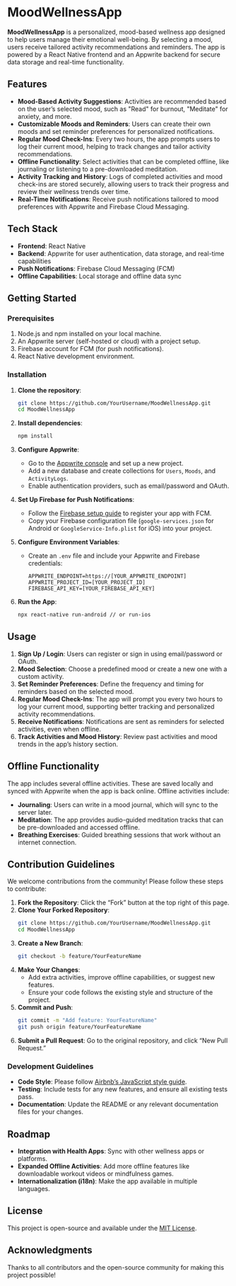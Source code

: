 # MoodWellnessApp

**MoodWellnessApp** is a personalized, mood-based wellness app designed to help users manage their emotional well-being. By selecting a mood, users receive tailored activity recommendations and reminders. The app is powered by a React Native frontend and an Appwrite backend for secure data storage and real-time functionality.

## Features
- **Mood-Based Activity Suggestions**: Activities are recommended based on the user’s selected mood, such as "Read" for burnout, "Meditate" for anxiety, and more.
- **Customizable Moods and Reminders**: Users can create their own moods and set reminder preferences for personalized notifications.
- **Regular Mood Check-Ins**: Every two hours, the app prompts users to log their current mood, helping to track changes and tailor activity recommendations.
- **Offline Functionality**: Select activities that can be completed offline, like journaling or listening to a pre-downloaded meditation.
- **Activity Tracking and History**: Logs of completed activities and mood check-ins are stored securely, allowing users to track their progress and review their wellness trends over time.
- **Real-Time Notifications**: Receive push notifications tailored to mood preferences with Appwrite and Firebase Cloud Messaging.

## Tech Stack
- **Frontend**: React Native
- **Backend**: Appwrite for user authentication, data storage, and real-time capabilities
- **Push Notifications**: Firebase Cloud Messaging (FCM)
- **Offline Capabilities**: Local storage and offline data sync

## Getting Started
### Prerequisites
1. Node.js and npm installed on your local machine.
2. An Appwrite server (self-hosted or cloud) with a project setup.
3. Firebase account for FCM (for push notifications).
4. React Native development environment.

### Installation
1. **Clone the repository**:
   ```bash
   git clone https://github.com/YourUsername/MoodWellnessApp.git
   cd MoodWellnessApp
   ```

2. **Install dependencies**:
   ```bash
   npm install
   ```

3. **Configure Appwrite**:
   - Go to the [Appwrite console](https://appwrite.io/) and set up a new project.
   - Add a new database and create collections for `Users`, `Moods`, and `ActivityLogs`.
   - Enable authentication providers, such as email/password and OAuth.

4. **Set Up Firebase for Push Notifications**:
   - Follow the [Firebase setup guide](https://firebase.google.com/docs/android/setup) to register your app with FCM.
   - Copy your Firebase configuration file (`google-services.json` for Android or `GoogleService-Info.plist` for iOS) into your project.

5. **Configure Environment Variables**:
   - Create an `.env` file and include your Appwrite and Firebase credentials:
     ```plaintext
     APPWRITE_ENDPOINT=https://[YOUR_APPWRITE_ENDPOINT]
     APPWRITE_PROJECT_ID=[YOUR_PROJECT_ID]
     FIREBASE_API_KEY=[YOUR_FIREBASE_API_KEY]
     ```

6. **Run the App**:
   ```bash
   npx react-native run-android // or run-ios
   ```

## Usage
1. **Sign Up / Login**: Users can register or sign in using email/password or OAuth.
2. **Mood Selection**: Choose a predefined mood or create a new one with a custom activity.
3. **Set Reminder Preferences**: Define the frequency and timing for reminders based on the selected mood.
4. **Regular Mood Check-Ins**: The app will prompt you every two hours to log your current mood, supporting better tracking and personalized activity recommendations.
5. **Receive Notifications**: Notifications are sent as reminders for selected activities, even when offline.
6. **Track Activities and Mood History**: Review past activities and mood trends in the app’s history section.

## Offline Functionality
The app includes several offline activities. These are saved locally and synced with Appwrite when the app is back online. Offline activities include:
- **Journaling**: Users can write in a mood journal, which will sync to the server later.
- **Meditation**: The app provides audio-guided meditation tracks that can be pre-downloaded and accessed offline.
- **Breathing Exercises**: Guided breathing sessions that work without an internet connection.

## Contribution Guidelines
We welcome contributions from the community! Please follow these steps to contribute:
1. **Fork the Repository**: Click the “Fork” button at the top right of this page.
2. **Clone Your Forked Repository**:
   ```bash
   git clone https://github.com/YourUsername/MoodWellnessApp.git
   cd MoodWellnessApp
   ```
3. **Create a New Branch**:
   ```bash
   git checkout -b feature/YourFeatureName
   ```
4. **Make Your Changes**:
   - Add extra activities, improve offline capabilities, or suggest new features.
   - Ensure your code follows the existing style and structure of the project.
5. **Commit and Push**:
   ```bash
   git commit -m "Add feature: YourFeatureName"
   git push origin feature/YourFeatureName
   ```
6. **Submit a Pull Request**: Go to the original repository, and click “New Pull Request.”

### Development Guidelines
- **Code Style**: Please follow [Airbnb’s JavaScript style guide](https://github.com/airbnb/javascript).
- **Testing**: Include tests for any new features, and ensure all existing tests pass.
- **Documentation**: Update the README or any relevant documentation files for your changes.

## Roadmap
- **Integration with Health Apps**: Sync with other wellness apps or platforms.
- **Expanded Offline Activities**: Add more offline features like downloadable workout videos or mindfulness games.
- **Internationalization (i18n)**: Make the app available in multiple languages.

## License
This project is open-source and available under the [MIT License](LICENSE).

## Acknowledgments
Thanks to all contributors and the open-source community for making this project possible!